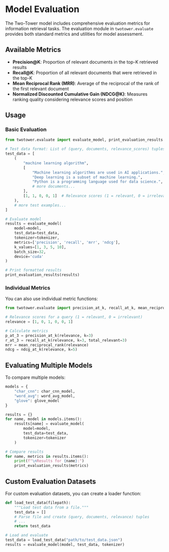 # Model Evaluation

The Two-Tower model includes comprehensive evaluation metrics for information retrieval tasks. The evaluation module in `twotower.evaluate` provides both standard metrics and utilities for model assessment.

## Available Metrics

- **Precision@K**: Proportion of relevant documents in the top-K retrieved results
- **Recall@K**: Proportion of all relevant documents that were retrieved in the top-K
- **Mean Reciprocal Rank (MRR)**: Average of the reciprocal of the rank of the first relevant document
- **Normalized Discounted Cumulative Gain (NDCG@K)**: Measures ranking quality considering relevance scores and position

## Usage

### Basic Evaluation

```python
from twotower.evaluate import evaluate_model, print_evaluation_results

# Test data format: List of (query, documents, relevance_scores) tuples
test_data = [
    (
        "machine learning algorithm", 
        [
            "Machine learning algorithms are used in AI applications.",
            "Deep learning is a subset of machine learning.",
            "Python is a programming language used for data science.",
            # more documents...
        ],
        [1, 1, 0, 0, 1]  # Relevance scores (1 = relevant, 0 = irrelevant)
    ),
    # more test examples...
]

# Evaluate model
results = evaluate_model(
    model=model,
    test_data=test_data,
    tokenizer=tokenizer,
    metrics=['precision', 'recall', 'mrr', 'ndcg'],
    k_values=[1, 3, 5, 10],
    batch_size=32,
    device='cuda'
)

# Print formatted results
print_evaluation_results(results)
```

### Individual Metrics

You can also use individual metric functions:

```python
from twotower.evaluate import precision_at_k, recall_at_k, mean_reciprocal_rank, ndcg_at_k

# Relevance scores for a query (1 = relevant, 0 = irrelevant)
relevance = [1, 0, 1, 0, 0, 1]

# Calculate metrics
p_at_3 = precision_at_k(relevance, k=3)
r_at_3 = recall_at_k(relevance, k=3, total_relevant=3)
mrr = mean_reciprocal_rank(relevance)
ndcg = ndcg_at_k(relevance, k=5)
```

## Evaluating Multiple Models

To compare multiple models:

```python
models = {
    "char_cnn": char_cnn_model,
    "word_avg": word_avg_model,
    "glove": glove_model
}

results = {}
for name, model in models.items():
    results[name] = evaluate_model(
        model=model,
        test_data=test_data,
        tokenizer=tokenizer
    )

# Compare results
for name, metrics in results.items():
    print(f"\nResults for {name}:")
    print_evaluation_results(metrics)
```

## Custom Evaluation Datasets

For custom evaluation datasets, you can create a loader function:

```python
def load_test_data(filepath):
    """Load test data from a file."""
    test_data = []
    # Parse file and create (query, documents, relevance) tuples
    # ...
    return test_data

# Load and evaluate
test_data = load_test_data("path/to/test_data.json")
results = evaluate_model(model, test_data, tokenizer)
``` 